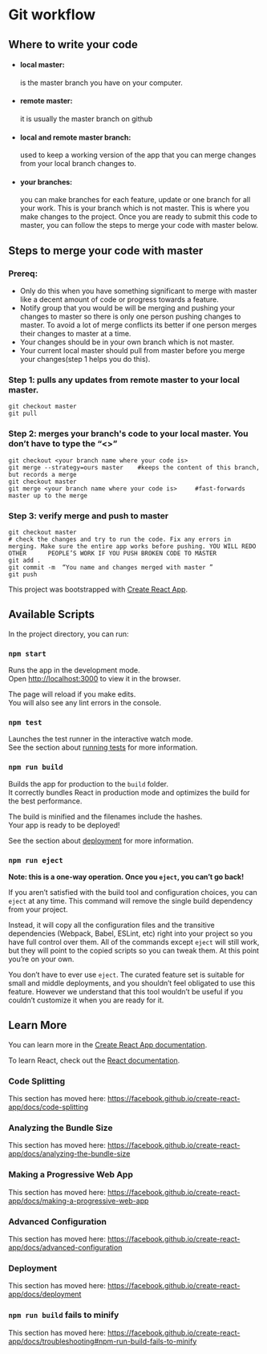 # Git workflow

## Where to write your code
- #### local master: 
	is the master branch you have on your computer. 
- #### remote master: 
	it is usually the master branch on github 
- #### local and remote master branch: 
	used to keep a working version of the app that you can merge changes from your local branch changes to.
- #### your branches: 
	you can make branches for each feature, update or one branch for all your work. This is your branch which is not master. This is where you make changes to the project. Once you are ready to submit this code to master, you can follow the steps to merge your code with master below. 

## Steps to merge your code with master
### Prereq:
- Only do this when you have something significant to merge with master like a decent amount of code or progress towards a feature.
- Notify group that you would be will be merging and pushing your changes to master so there is only one person pushing changes to master. To avoid a lot of merge conflicts its better if one person merges their changes to master at a time. 
- Your changes should be in your own branch which is not master.
- Your current local master should pull from master before you merge your changes(step 1 helps you do this).

### Step 1: pulls any updates from remote master to your local master.
	git checkout master
	git pull

### Step 2: merges your branch's code to your local master. You don’t have to type the “<>”
	git checkout <your branch name where your code is>
	git merge --strategy=ours master 	#keeps the content of this branch, but records a merge
	git checkout master
  	git merge <your branch name where your code is>		#fast-forwards master up to the merge
### Step 3: verify merge and push to master
	git checkout master 
	# check the changes and try to run the code. Fix any errors in merging. Make sure the entire app works before pushing. YOU WILL REDO OTHER 		PEOPLE’S WORK IF YOU PUSH BROKEN CODE TO MASTER	
	git add .
	git commit -m  “You name and changes merged with master ”
	git push



This project was bootstrapped with [Create React App](https://github.com/facebook/create-react-app).

## Available Scripts

In the project directory, you can run:

### `npm start`

Runs the app in the development mode.<br />
Open [http://localhost:3000](http://localhost:3000) to view it in the browser.

The page will reload if you make edits.<br />
You will also see any lint errors in the console.

### `npm test`

Launches the test runner in the interactive watch mode.<br />
See the section about [running tests](https://facebook.github.io/create-react-app/docs/running-tests) for more information.

### `npm run build`

Builds the app for production to the `build` folder.<br />
It correctly bundles React in production mode and optimizes the build for the best performance.

The build is minified and the filenames include the hashes.<br />
Your app is ready to be deployed!

See the section about [deployment](https://facebook.github.io/create-react-app/docs/deployment) for more information.

### `npm run eject`

**Note: this is a one-way operation. Once you `eject`, you can’t go back!**

If you aren’t satisfied with the build tool and configuration choices, you can `eject` at any time. This command will remove the single build dependency from your project.

Instead, it will copy all the configuration files and the transitive dependencies (Webpack, Babel, ESLint, etc) right into your project so you have full control over them. All of the commands except `eject` will still work, but they will point to the copied scripts so you can tweak them. At this point you’re on your own.

You don’t have to ever use `eject`. The curated feature set is suitable for small and middle deployments, and you shouldn’t feel obligated to use this feature. However we understand that this tool wouldn’t be useful if you couldn’t customize it when you are ready for it.

## Learn More

You can learn more in the [Create React App documentation](https://facebook.github.io/create-react-app/docs/getting-started).

To learn React, check out the [React documentation](https://reactjs.org/).

### Code Splitting

This section has moved here: https://facebook.github.io/create-react-app/docs/code-splitting

### Analyzing the Bundle Size

This section has moved here: https://facebook.github.io/create-react-app/docs/analyzing-the-bundle-size

### Making a Progressive Web App

This section has moved here: https://facebook.github.io/create-react-app/docs/making-a-progressive-web-app

### Advanced Configuration

This section has moved here: https://facebook.github.io/create-react-app/docs/advanced-configuration

### Deployment

This section has moved here: https://facebook.github.io/create-react-app/docs/deployment

### `npm run build` fails to minify

This section has moved here: https://facebook.github.io/create-react-app/docs/troubleshooting#npm-run-build-fails-to-minify
